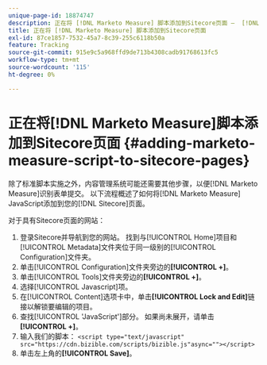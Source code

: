 ```yaml
---
unique-page-id: 18874747
description: 正在将 [!DNL Marketo Measure] 脚本添加到Sitecore页面 —  [!DNL Marketo Measure]
title: 正在将 [!DNL Marketo Measure] 脚本添加到Sitecore页面
exl-id: 87ce1857-7532-45a7-8c39-255c6118b50a
feature: Tracking
source-git-commit: 915e9c5a968ffd9de713b4308cadb91768613fc5
workflow-type: tm+mt
source-wordcount: '115'
ht-degree: 0%

---
```


# 正在将[!DNL Marketo Measure]脚本添加到Sitecore页面 {#adding-marketo-measure-script-to-sitecore-pages}

除了标准脚本实施之外，内容管理系统可能还需要其他步骤，以便[!DNL Marketo Measure]识别表单提交。 以下流程概述了如何将[!DNL Marketo Measure] JavaScript添加到您的[!DNL Sitecore]页面。

对于具有Sitecore页面的网站：

1. 登录Sitecore并导航到您的网站。 找到与[!UICONTROL Home]项目和[!UICONTROL Metadata]文件夹位于同一级别的[!UICONTROL Configuration]文件夹。
1. 单击[!UICONTROL Configuration]文件夹旁边的&#x200B;**[!UICONTROL +]**。
1. 单击[!UICONTROL Tools]文件夹旁边的&#x200B;**[!UICONTROL +]**。
1. 选择[!UICONTROL Javascript]项。
1. 在[!UICONTROL Content]选项卡中，单击&#x200B;**[!UICONTROL Lock and Edit]**&#x200B;链接以解锁要编辑的项目。
1. 查找[!UICONTROL 'JavaScript']部分。 如果尚未展开，请单击&#x200B;**[!UICONTROL +]**。
1. 输入我们的脚本： `<script type="text/javascript" src="https://cdn.bizible.com/scripts/bizible.js"async=""></script>`
1. 单击左上角的&#x200B;**[!UICONTROL Save]**。
